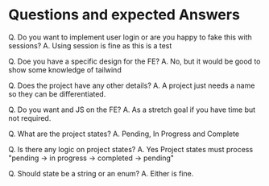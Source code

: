 # Questions and expected Answers

Q. Do you want to implement user login or are you happy to fake this with sessions?
A. Using session is fine as this is a test

Q. Doe you have a specific design for the FE?
A. No, but it would be good to show some knowledge of tailwind

Q. Does the project have any other details?
A. A project just needs a name so they can be differentiated.

Q. Do you want and JS on the FE?
A. As a stretch goal if you have time but not required.

Q. What are the project states?
A. Pending, In Progress and Complete

Q. Is there any logic on project states?
A. Yes Project states must process "pending -> in progress -> completed -> pending"

Q. Should state be a string or an enum?
A. Either is fine.